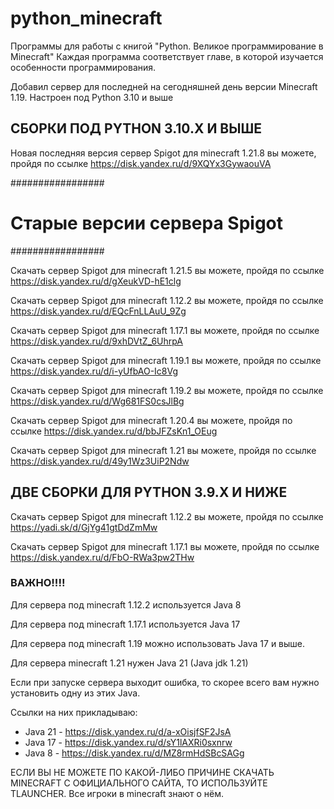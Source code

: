 # python_minecraft
Программы для работы с книгой "Python. Великое программирование в Minecraft"
Каждая программа соответствует главе, в которой изучается особенности программирования.

Добавил сервер для последней на сегодняшней день версии Minecraft 1.19. Настроен под Python 3.10 и выше

## СБОРКИ ПОД PYTHON 3.10.X И ВЫШЕ

Новая последняя версия сервер Spigot для minecraft 1.21.8 вы можете, пройдя по ссылке https://disk.yandex.ru/d/9XQYx3GywaouVA

#################
# Старые версии сервера Spigot
#################

Скачать сервер Spigot для minecraft 1.21.5 вы можете, пройдя по ссылке https://disk.yandex.ru/d/gXeukVD-hE1clg 

Скачать сервер Spigot для minecraft 1.12.2 вы можете, пройдя по ссылке https://disk.yandex.ru/d/EQcFnLLAuU_9Zg

Скачать сервер Spigot для minecraft 1.17.1 вы можете, пройдя по ссылке https://disk.yandex.ru/d/9xhDVtZ_6UhrpA

Скачать сервер Spigot для minecraft 1.19.1 вы можете, пройдя по ссылке https://disk.yandex.ru/d/i-yUfbAO-Ic8Vg 

Скачать сервер Spigot для minecraft 1.19.2 вы можете, пройдя по ссылке https://disk.yandex.ru/d/Wg681FS0csJlBg

Скачать сервер Spigot для minecraft 1.20.4 вы можете, пройдя по ссылке https://disk.yandex.ru/d/bbJFZsKn1_OEug

Скачать сервер Spigot для minecraft 1.21 вы можете, пройдя по ссылке https://disk.yandex.ru/d/49y1Wz3UiP2Ndw


## ДВЕ СБОРКИ ДЛЯ PYTHON 3.9.X И НИЖЕ

Скачать сервер Spigot для minecraft 1.12.2 вы можете, пройдя по ссылке https://yadi.sk/d/GjYg41gtDdZmMw

Скачать сервер Spigot для minecraft 1.17.1 вы можете, пройдя по ссылке https://disk.yandex.ru/d/FbO-RWa3pw2THw


### ВАЖНО!!!!

Для сервера под minecraft 1.12.2 используется Java 8 

Для сервера под minecraft 1.17.1 используется Java 17

Для сервера под minecraft 1.19 можно использовать Java 17 и выше.

Для сервера minecraft 1.21 нужен Java 21 (Java jdk 1.21)

Если при запуске сервера выходит ошибка, то скорее всего вам нужно установить одну из этих Java.

Ссылки на них прикладываю:
- Java 21 - https://disk.yandex.ru/d/a-xOisjfSF2JsA
- Java 17  - https://disk.yandex.ru/d/sY1lAXRi0sxnrw
- Java 8  - https://disk.yandex.ru/d/MZ8rmHdSBcSAGg

ЕСЛИ ВЫ НЕ МОЖЕТЕ ПО КАКОЙ-ЛИБО ПРИЧИНЕ СКАЧАТЬ MINECRAFT С ОФИЦИАЛЬНОГО САЙТА, ТО ИСПОЛЬЗУЙТЕ TLAUNCHER. Все игроки в minecraft знают о нём.
